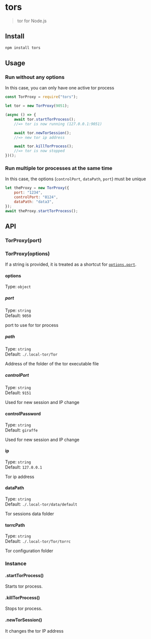 # tors

> tor for Node.js

## Install

```sh
npm install tors
```

## Usage

### Run without any options

In this case, you can only have one active tor process

```js
const TorProxy = require("tors");

let tor = new TorProxy(9051);

(async () => {
    await tor.startTorProcess();
    //=> tor is now running (127.0.0.1:9051)

    await tor.newTorSession();
    //=> new tor ip address

    await tor.killTorProcess();
    //=> tor is now stopped
})();
```

### Run multiple tor processes at the same time

In this case, the options (`controlPort`, `dataPath`, `port`) must be unique

```js
let theProxy = new TorProxy({
    port: "1234",
    controlPort: "8124",
    dataPath: "data3",
});
await theProxy.startTorProcess();
```

## API

### TorProxy(port)

### TorProxy(options)

If a string is provided, it is treated as a shortcut for [`options.port`](#port).

#### options

Type: `object`

##### port

Type: `string`\
Default: `9050`

port to use for tor process

##### path

Type: `string`\
Default: `./.local-tor/Tor`

Address of the folder of the tor executable file

##### controlPort

Type: `string`\
Default: `9151`

Used for new session and IP change

#### controlPassword

Type: `string`\
Default: `giraffe`

Used for new session and IP change

#### ip

Type: `string`\
Default: `127.0.0.1`

Tor ip address

#### dataPath

Type: `string`\
Default: `./.local-tor/data/default`

Tor sessions data folder

#### torrcPath

Type: `string`\
Default: `./.local-tor/Tor/torrc`

Tor configuration folder

### Instance

#### .startTorProcess()

Starts tor process.

#### .killTorProcess()

Stops tor process.

#### .newTorSession()

It changes the tor IP address

